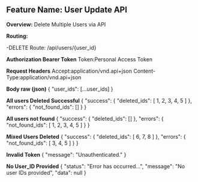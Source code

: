 ## Feature Name: User Update API

**Overview:**
Delete Multiple Users via API

**Routing:**

-DELETE Route: /api/users/{user_id}

**Authorization Bearer Token**
Token:Personal Access Token

**Request Headers**
Accept:application/vnd.api+json
Content-Type:application/vnd.api+json

**Body raw (json)**
{
"user_ids": [...user_ids]
}

**All users Deleted Successful**
{
"success": {
"deleted_ids": [
1,
2,
3,
4,
5
]
},
"errors": {
"not_found_ids": []
}
}

**All users not found**
{
"success": {
"deleted_ids": []
},
"errors": {
"not_found_ids": [
1,
2,
3,
4,
5
]
}
}

**Mixed Users Deleted**
{
"success": {
"deleted_ids": [
6,
7,
8
]
},
"errors": {
"not_found_ids": [
3,
4,
5
]
}
}

**Invalid Token**
{
"message": "Unauthenticated."
}

**No User_ID Provided**
{
"status": "Error has occurred...",
"message": "No user IDs provided",
"data": null
}
